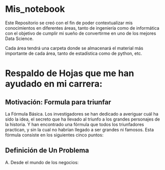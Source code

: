 # Mis_notebook
Este Repositorio se creó con el fin de poder contextualizar mis conocimientos en
diferentes áreas, tanto de ingeniería como de informática con el objetivo de
cumplir mi sueño de convertirme en uno de los mejores Data Science.

Cada área tendrá una carpeta donde se almacenará el material más importante
de cada área, tanto de estadística como de python, etc.

# Respaldo de Hojas que me han ayudado en mi carrera:

## Motivación: Formula para triunfar

La Fórmula Básica. Los investigadores se han dedicado a averiguar cuál ha sido la idea,
el secreto que ha llevado al triunfo a los grandes personajes de la historia.
Y han encontrado una fórmula que todos los triunfadores practican, y sin la cual
no habrían llegado a ser grandes ni famosos. Esta fórmula consiste en los siguientes
cinco puntos:

## Definición de Un Problema

A. Desde el mundo de los negocios:
